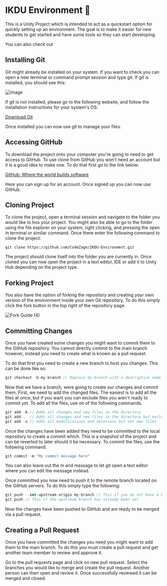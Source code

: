 # IKDU Environment 🤖

This is a Unity Project which is intended to act as a quickstart option for quickly setting up an environment. The goal is to make it easier for new students to get started and have some tools so they can start developing.

You can also check out

## Installing Git

Git might already be installed on your system. If you want to check you can open a new terminal or command prompt session and type git. If git is installed, you should see this: 

![image](https://user-images.githubusercontent.com/55112918/137598756-77aade78-d3dc-4394-863e-44ad3928e200.png)

If git is not installed, please go to the following website, and follow the installation instructions for your system's OS:

[Download Git](https://git-scm.com/)

Once installed you can now use git to manage your files.

## Accessing GitHub

To download the project onto your computer you're going to need to get access to GitHub. To use clone from GitHub you won't need an account but it is a good idea to make one. To do that first go to the link below:

[GitHub: Where the world builds software](https://github.com/)

Here you can sign up for an account. Once signed up you can now use GitHub.

## Cloning Project

To clone the project, open a terminal session and navigate to the folder you would like to hos your project. You might also be able to go to the folder using the file explorer on your system, right clicking, and pressing the open in terminal or similar command. Once there enter the following command to clone the project:

```
git clone https://github.com/CodeZage/IKDU-Environment.git
```

The project should clone itself into the folder you are currently in. Once cloned you can now open the project in a text editor, IDE or add it to Unity Hub depending on the project type. 

## Forking Project

You also have the option of forking the repository and creating your own version of the environment inside your own Git repository. To do this simply click the fork button in the top right of the repository page.

![Fork Guide (4)](https://user-images.githubusercontent.com/55112918/137599163-4d427768-783c-41ee-a515-2f3b7101284f.png)

## Committing Changes

Once you have created some changes you might want to commit them to the GitHub repository. You cannot directly commit to the main branch however, instead you need to create what is known as a pull request. 

To do that first you need to create a new branch to host you changes. This can be done like so:

```csharp
git checkout -b my-branch // Replace my-branch with a descriptive name for your branch
```

Now that we have a branch, were going to create our changes and commit them. First, we need to add the changed files. The easiest is to add all the files at once, but if you want you can exclude files you aren't ready to commit yet. To add all the files, use on of the following commands. 

```csharp
git add -A // Adds all changes and new files in the directory
git add .  // Adds all changes and new files in the directory but excludes deletions
git add -u // Adds all modifications and deletions but not new files
```

Once the changes have been added they need to be committed to the local repository to create a commit which. This is a snapshot of the project and can be reverted to later should it be necessary. To commit the files, use the following command.  

```csharp
git commit -m "My commit message here"
```

You can also leave out the m and message to let git open a text editor where you can edit the message instead. 

Once committed you now need to push it to the remote branch located on the GitHub servers. To do this simply type the following: 

```jsx
git push --set-upstream origin my-branch // This if you do not have a branch on github
git push // This if the upstream branch has already been set
```

Now the changes have been pushed to GitHub and are ready to be merged via a pull request.

## Creating a Pull Request

Once you have committed the changes you need you might want to add them to the main branch. To do this you must create a pull request and get another team member to review and approve it. 

Go to the pull requests page and click on new pull request. Select the branches you would like to merge and create the pull request. Another person can then open and review it. Once successfully reviewed it can be merged and closed.
